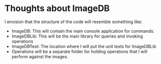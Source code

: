 # Thoughts about ImageDB #

I envision that the structure of the code will resemble something like:
* ImageDB: This will contain the main console application for commands.
* ImageDBLib: This will be the main library for queries and invoking operations
* ImageDBTest: The location where I will put the unit tests for ImageDBLib
* Operations will be a separate folder for holding operations that I will perform against the images.